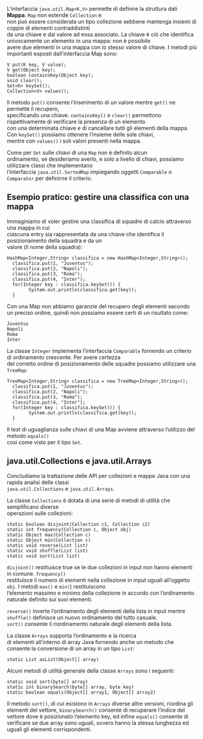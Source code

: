 L’interfaccia `java.util.Map<K,V>` permette di definire la struttura dati **Mappa**. `Map` non estende `Collection` e  
non può essere considerata un tipo collezione sebbene mantenga insiemi di coppie di elementi contraddistinti  
da una chiave e dal valore ad essa associato. La chiave è ciò che identifica univocamente un elemento in una mappa: non è possibile  
avere due elementi in una mappa con lo stesso valore di chiave. I metodi più importanti esposti dall’interfaccia Map sono:

```
V put(K key, V value);
V get(Object key);
boolean containsKey(Object key);
void clear();
Set<K> keySet();
Collection<V> values();
```

Il metodo `put()` consente l’inserimento di un valore mentre `get()` ne permette il recupero,  
specificando una chiave. `containsKey()` e `clear()` permettono rispettivamente di verificare la presenza di un elemento  
con una determinata chiave e di cancellare tutti gli elementi della mappa. Con `keySet()` possiamo ottenere l’insieme delle sole chiavi,  
mentre con `values()` i soli valori presenti nella mappa.

Come per `Set` sulle chiavi di una `Map` non è definito alcun  
ordinamento, se desideriamo averlo, e solo a livello di chiavi, possiamo utilizzare classi che implementano  
l’interfaccia `java.util.SortedMap` impiegando oggetti `Comparable` o `Comparator` per definirne il criterio.

Esempio pratico: gestire una classifica con una mappa
-----------------------------------------------------

Immaginiamo di voler gestire una classifica di squadre di calcio attraverso una mappa in cui  
ciascuna entry sia rappresentata da una chiave che identifica il posizionamento della squadra e da un  
valore (il nome della squadra):

```
HashMap<Integer,String> classifica = new HashMap<Integer,String>();
  classifica.put(1, "Juventus");
  classifica.put(2, "Napoli");
  classifica.put(3, "Roma");
  classifica.put(4, "Inter");
  for(Integer key : classifica.keySet()) {
		System.out.println(classifica.get(key));
  }
```

Con una Map non abbiamo garanzie del recupero degli elementi secondo un preciso ordine, quindi non possiamo essere certi di un risultato come:

```
Juventus
Napoli
Roma
Inter
```

La classe `Integer` implementa l’interfaccia `Comparable` fornendo un criterio di ordinamento crescente. Per avere certezza  
del corretto ordine di posizionamento delle squadre possiamo utilizzare una `TreeMap`:

```
TreeMap<Integer,String> classifica = new TreeMap<Integer,String>();
  classifica.put(1, "Juventus");
  classifica.put(2, "Napoli");
  classifica.put(3, "Roma");
  classifica.put(4, "Inter");
  for(Integer key : classifica.keySet()) {
		System.out.println(classifica.get(key));
  }
```

Il test di uguaglianza sulle chiavi di una Map avviene attraverso l’utilizzo del metodo `equals()`  
cosi come visto per il tipo `Set`.

java.util.Collections e java.util.Arrays
----------------------------------------

Concludiamo la trattazione delle API per collezioni e mappe Java con una rapida analisi delle classi  
`java.util.Collections` e `java.util.Arrays`.

La classe `Collections` è dotata di una serie di metodi di utilità che semplificano diverse  
operazioni sulle collezioni:

```
static boolean disjoint(Collection c1, Collection c2)
static int frequency(Collection c, Object obj)
static Object max(Collection c)
static Object min(Collection c)
static void reverse(List list)
static void shuffle(List list)
static void sort(List list)
```

`disjoint()` restituisce true se le due collezioni in input non hanno elementi in comune. `frequency()`  
restituisce il numero di elementi nella collezione in input uguali all’oggetto `obj`. I metodi `max()` e `min(`) restituiscono  
l’elemento massimo e minimo della collezione in accordo con l’ordinamento naturale definito sui suoi elementi.

`reverse()` inverte l’ordinamento degli elementi della lista in input mentre `shuffle()` definisce un nuovo ordinamento del tutto casuale.  
`sort()` consente il riordinamento naturale degli elementi della lista.

La classe `Arrays` supporta l’ordinamento e la ricerca  
di elementi all’interno di array Java fornendo anche un metodo che consente la conversione di un array in un tipo `List`:

```
static List asList(Object[] array)
```

Alcuni metodi di utilità generale della classe `Arrays` sono i seguenti:

```
static void sort(byte[] array)
static int binarySearch(byte[] array, byte key)
static boolean equals(Object[] array1, Object[] array2)
```

Il metodo `sort()`, di cui esistono in `Arrays` diverse altre versioni, riordina gli elementi del vettore, `binarySearch()` consente di recuperare l’indice del vettore dove è posizionato l’elemento key, ed infine `equals()` consente di verificare se due array sono uguali, ovvero hanno la stessa lunghezza ed uguali gli elementi corrispondenti.